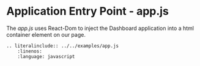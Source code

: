 # Application Entry Point - app.js
The *app.js* uses React-Dom to inject the Dashboard application into a html container element on our page.

```eval_rst
.. literalinclude:: ../../examples/app.js
    :linenos:
    :language: javascript
```

